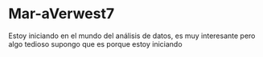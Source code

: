 # Mar-aVerwest7
Estoy iniciando en el mundo del análisis de datos, es muy interesante pero algo tedioso supongo que es porque estoy iniciando

